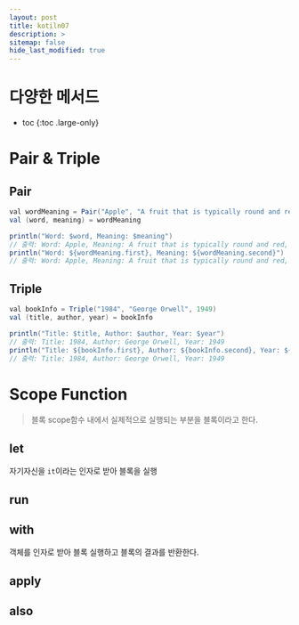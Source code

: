 ```yaml
---
layout: post
title: kotiln07
description: >
sitemap: false
hide_last_modified: true
---
```

# 다양한 메서드

* toc
{:toc .large-only}

# Pair & Triple

## Pair

```java
val wordMeaning = Pair("Apple", "A fruit that is typically round and red, green, or yellow.")
val (word, meaning) = wordMeaning

println("Word: $word, Meaning: $meaning")
// 출력: Word: Apple, Meaning: A fruit that is typically round and red, green, or yellow.
println("Word: ${wordMeaning.first}, Meaning: ${wordMeaning.second}")
// 출력: Word: Apple, Meaning: A fruit that is typically round and red, green, or yellow.
```

## Triple

```java
val bookInfo = Triple("1984", "George Orwell", 1949)
val (title, author, year) = bookInfo

println("Title: $title, Author: $author, Year: $year")
// 출력: Title: 1984, Author: George Orwell, Year: 1949
println("Title: ${bookInfo.first}, Author: ${bookInfo.second}, Year: ${bookInfo.third}")
// 출력: Title: 1984, Author: George Orwell, Year: 1949
```

# Scope Function

> 블록 scope함수 내에서 실제적으로 실행되는 부분을 블록이라고 한다.

## let

자기자신을 `it`이라는 인자로 받아 블록을 실행

## run

## with

객체를 인자로 받아 블록 실행하고 블록의 결과를 반환한다.

## apply



## also

